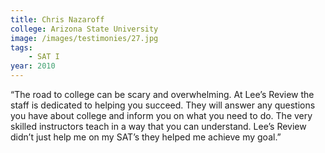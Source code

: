 ```yaml
---
title: Chris Nazaroff
college: Arizona State University
image: /images/testimonies/27.jpg
tags:
    - SAT I
year: 2010
---
```


“The road to college can be scary and overwhelming. At Lee’s Review the
staff is dedicated to helping you succeed. They will answer any questions
you have about college and inform you on what you need to do. The very
skilled instructors teach in a way that you can understand. Lee’s Review
didn’t just help me on my SAT’s they helped me achieve my goal.”
